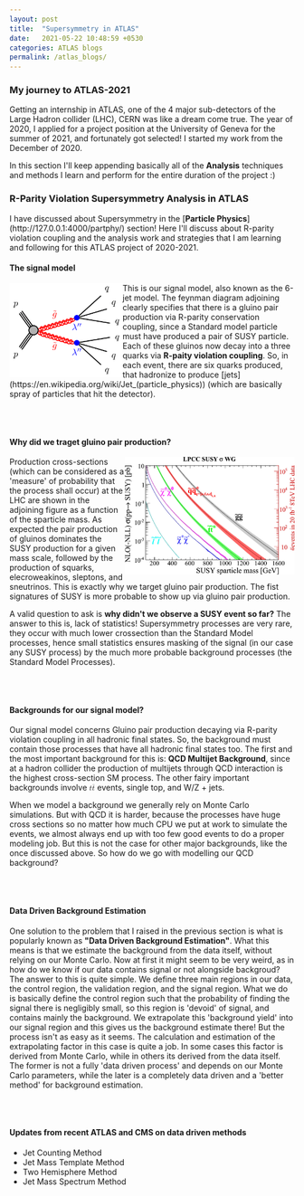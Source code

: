 ```yaml
---
layout: post
title:  "Supersymmetry in ATLAS"
date:   2021-05-22 10:48:59 +0530
categories: ATLAS blogs
permalink: /atlas_blogs/
---
```


<h3>My journey to ATLAS-2021</h3>
Getting an internship in ATLAS, one of the 4 major sub-detectors of the Large Hadron collider (LHC), CERN was like a dream come true. The year of 2020, I applied for a project position
at the University of Geneva for the summer of 2021, and fortunately got selected! I started my work from the December of 2020. 
<p>In this section I'll keep appending basically all of the <b>Analysis</b> techniques and methods I learn and perform for the entire duration of the project :)</p>


<h3>R-Parity Violation Supersymmetry Analysis in ATLAS</h3>
I have discussed about Supersymmetry in the [<b>Particle Physics</b>](http://127.0.0.1:4000/partphy/) section! Here I'll discuss about R-parity violation coupling and the analysis work
and strategies that I am learning and following for this ATLAS project of 2020-2021.

<h4>The signal model</h4>
<img align="left" src="/assets/images/fig_01a-1.png" alt="drawing" style="width:200px;"/> This is our signal model, also known as the 6-jet model. The feynman diagram adjoining clearly specifies that there is a 
gluino pair production via R-parity conservation coupling, since a Standard model particle must have produced a pair of SUSY particle. Each of these gluinos now decay into a three quarks via <b>R-paity 
violation coupling</b>. So, in each event, there are six quarks produced, that hadronize to produce [jets](https://en.wikipedia.org/wiki/Jet_(particle_physics)) (which are basically spray of particles that hit the detector). 

<br><br>

<h4>Why did we traget gluino pair production? </h4>
<img align="right" src="/assets/images/gg.jpg" alt="drawing" style="width:300px;"/> Production cross-sections (which can be considered as a 'measure' of probability that the process shall occur)
at the LHC are shown in the adjoining figure as a function of the sparticle mass. As expected the pair production of gluinos dominates the SUSY production for a given mass
scale, followed by the production of squarks, elecroweakinos, sleptons, and sneutrinos. This is exactly why we target gluino pair production. The fist signatures of SUSY is more probable to show up
via gluino pair production.
<p> A valid question to ask is <b>why didn't we observe a SUSY event so far?</b> The answer to this is, lack of statistics! Supersymmetry processes are very rare, they occur with
much lower crossection than the Standard Model processes, hence small statistics ensures masking of the signal (in our case any SUSY process) by the much more probable background processes (the Standard Model Processes).</p>

<br><br>
<h4>Backgrounds for our signal model?</h4>
Our signal model concerns Gluino pair production decaying via R-parity violation coupling in all hadronic final states. So, the background must contain those processes that have all hadronic final states too.
The first and the most important background for this is: <b>QCD Multijet Background</b>, since at a hadron collider the production of multijets through QCD interaction is the highest cross-section SM process.
The other fairy important backgrounds involve <math xmlns="http://www.w3.org/1998/Math/MathML"><mi>t</mi><mrow class="MJX-TeXAtom-ORD"><mover><mi>t</mi><mo stretchy="false">&#x00AF;<!-- ¯ --></mo></mover></mrow></math> events, single top, and W/Z + jets.

<p>When we model a background we generally rely on Monte Carlo simulations. But with QCD it is harder, because the processes have huge cross sections so no matter how much CPU we put at work to simulate the events, we almost always end up with too few 
good events to do a proper modeling job. But this is not the case for other major backgrounds, like the once discussed above. So how do we go with modelling our QCD background?</p>

<br><br>
<h4>Data Driven Background Estimation</h4>
One solution to the problem that I raised in the previous section is what is popularly known as <b>"Data Driven Background Estimation"</b>. What this means is that we estimate the background
from the data itself, without relying on our Monte Carlo. Now at first it might seem to be very weird, as in how do we know if our data contains signal or not alongside backgroud? The answer to this is quite simple. We define three main regions in our data,
the control region, the validation region, and the signal region. What we do is basically define the control region such that the probability of finding the signal there is negligibly small, so this region is 'devoid' of signal, and contains mainly the background. We extrapolate this
'background yield' into our signal region and this gives us the background estimate there! But the process isn't as easy as it seems. The calculation and estimation of the extrapolating factor in this case is quite a job. In some cases
this factor is derived from Monte Carlo, while in others its derived from the data itself. The former is not a fully 'data driven process' and depends on our Monte Carlo parameters, while the later is a completely data driven and a 'better method' for background estimation.


<br><br>
<h4>Updates from recent ATLAS and CMS on data driven methods</h4>
<ul>
<li>Jet Counting Method</li>
<li>Jet Mass Template Method</li>
<li>Two Hemisphere Method</li>
<li>Jet Mass Spectrum Method</li>
</ul>
